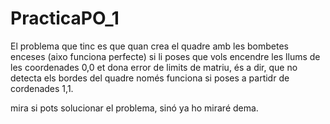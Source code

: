 # PracticaPO_1

El problema que tinc es que quan crea el quadre amb les bombetes enceses (aixo funciona perfecte) si li poses que vols encendre les llums de les coordenades 0,0 et dona error de limits de matriu, és a dir, que no detecta els bordes del quadre només funciona si poses a partidr de cordenades 1,1.

mira si pots solucionar el problema, sinó ya ho miraré dema.
